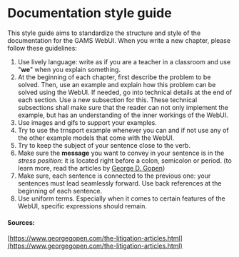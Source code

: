 # Documentation style guide
This style guide aims to standardize the structure and style of the documentation for the GAMS WebUI. When you write a new chapter, please follow these guidelines:

1. Use lively language: write as if you are a teacher in a classroom and use "**we**" when you explain something.
1. At the beginning of each chapter, first describe the problem to be solved. Then, use an example and explain how this problem can be solved using the WebUI. If needed, go into technical details at the end of each section. Use a new subsection for this. These technical subsections shall make sure that the reader can not only implement the example, but has an understanding of the inner workings of the WebUI.
1. Use images and gifs to support your examples.
1. Try to use the trnsport example whenever you can and if not use any of the other example models that come with the WebUI. 
1. Try to keep the subject of your sentence close to the verb.
1. Make sure the **message** you want to convey in your sentence is in the *stress position*: it is located right before a colon, semicolon or period. (to learn more, read the articles by [George D. Gopen](https://www.georgegopen.com/the-litigation-articles.html))
1. Make sure, each sentence is connected to the previous one: your sentences must lead seamlessly forward. Use back references at the beginning of each sentence.
1. Use uniform terms. Especially when it comes to certain features of the WebUI, specific expressions should remain.


#### Sources:
[https://www.georgegopen.com/the-litigation-articles.html](https://www.georgegopen.com/the-litigation-articles.html)
